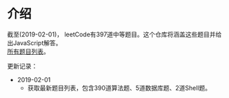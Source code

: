 # 介绍

截至(2019-02-01)， leetCode有397道中等题目。这个仓库将涵盖这些题目并给出JavaScript解答。<br>
[所有题目列表](ALL.md)。

更新记录：

* 2019-02-01
	* 获取最新题目列表，包含390道算法题、5道数据库题、2道Shell题。
